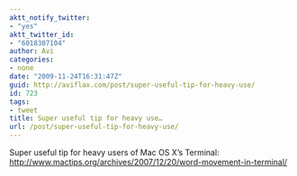 ```yaml
---
aktt_notify_twitter:
- "yes"
aktt_twitter_id:
- "6018307104"
author: Avi
categories:
- none
date: "2009-11-24T16:31:47Z"
guid: http://aviflax.com/post/super-useful-tip-for-heavy-use/
id: 723
tags:
- tweet
title: Super useful tip for heavy use…
url: /post/super-useful-tip-for-heavy-use/
---
```

Super useful tip for heavy users of Mac OS X&#8217;s Terminal: <a href="http://www.mactips.org/archives/2007/12/20/word-movement-in-terminal/" rel="nofollow">http://www.mactips.org/archives/2007/12/20/word-movement-in-terminal/</a>